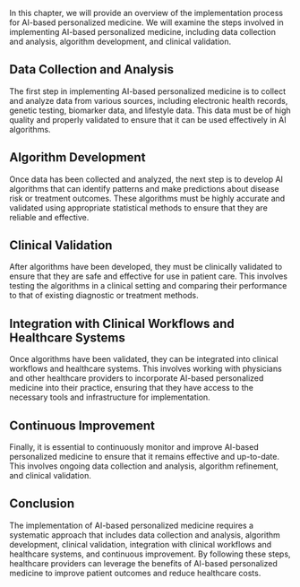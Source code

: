 
In this chapter, we will provide an overview of the implementation process for AI-based personalized medicine. We will examine the steps involved in implementing AI-based personalized medicine, including data collection and analysis, algorithm development, and clinical validation.

Data Collection and Analysis
----------------------------

The first step in implementing AI-based personalized medicine is to collect and analyze data from various sources, including electronic health records, genetic testing, biomarker data, and lifestyle data. This data must be of high quality and properly validated to ensure that it can be used effectively in AI algorithms.

Algorithm Development
---------------------

Once data has been collected and analyzed, the next step is to develop AI algorithms that can identify patterns and make predictions about disease risk or treatment outcomes. These algorithms must be highly accurate and validated using appropriate statistical methods to ensure that they are reliable and effective.

Clinical Validation
-------------------

After algorithms have been developed, they must be clinically validated to ensure that they are safe and effective for use in patient care. This involves testing the algorithms in a clinical setting and comparing their performance to that of existing diagnostic or treatment methods.

Integration with Clinical Workflows and Healthcare Systems
----------------------------------------------------------

Once algorithms have been validated, they can be integrated into clinical workflows and healthcare systems. This involves working with physicians and other healthcare providers to incorporate AI-based personalized medicine into their practice, ensuring that they have access to the necessary tools and infrastructure for implementation.

Continuous Improvement
----------------------

Finally, it is essential to continuously monitor and improve AI-based personalized medicine to ensure that it remains effective and up-to-date. This involves ongoing data collection and analysis, algorithm refinement, and clinical validation.

Conclusion
----------

The implementation of AI-based personalized medicine requires a systematic approach that includes data collection and analysis, algorithm development, clinical validation, integration with clinical workflows and healthcare systems, and continuous improvement. By following these steps, healthcare providers can leverage the benefits of AI-based personalized medicine to improve patient outcomes and reduce healthcare costs.
